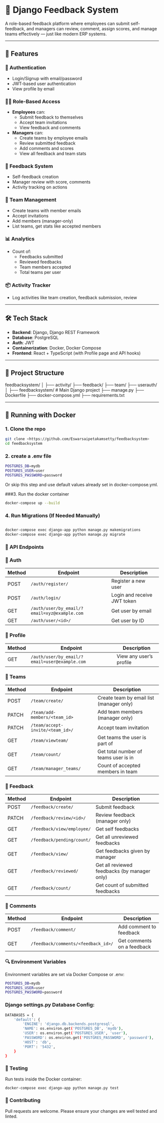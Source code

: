 # 🌟 Django Feedback System

A role-based feedback platform where employees can submit self-feedback, and managers can review, comment, assign scores, and manage teams effectively — just like modern ERP systems.

---

## 🚀 Features

### 🔐 Authentication
- Login/Signup with email/password
- JWT-based user authentication
- View profile by email

### 🧑‍💼 Role-Based Access
- **Employees** can:
  - Submit feedback to themselves
  - Accept team invitations
  - View feedback and comments
- **Managers** can:
  - Create teams by employee emails
  - Review submitted feedback
  - Add comments and scores
  - View all feedback and team stats

### 💬 Feedback System
- Self-feedback creation
- Manager review with score, comments
- Activity tracking on actions

### 👥 Team Management
- Create teams with member emails
- Accept invitations
- Add members (manager-only)
- List teams, get stats like accepted members

### 📊 Analytics
- Count of:
  - Feedbacks submitted
  - Reviewed feedbacks
  - Team members accepted
  - Total teams per user

### 📦 Activity Tracker
- Log activities like team creation, feedback submission, review

---

## 🛠 Tech Stack

- **Backend**: Django, Django REST Framework
- **Database**: PostgreSQL
- **Auth**: JWT
- **Containerization**: Docker, Docker Compose
- **Frontend**: React + TypeScript (with Profile page and API hooks)

---

## 📂 Project Structure

feedbacksystem/
│
├── activity/
├── feedback/
├── team/
├── userauth/
│
├── feedbacksystem/ # Main Django project
├── manage.py
├── Dockerfile
├── docker-compose.yml
├── requirements.txt


---

## 🐳 Running with Docker

### 1. Clone the repo

```bash
git clone <https://github.com/Eswarsaipetakamsetty/feedbacksystem>
cd feedbacksystem

```

### 2. create a .env file

```bash
POSTGRES_DB=mydb
POSTGRES_USER=user
POSTGRES_PASSWORD=password

```
Or skip this step and use default values already set in docker-compose.yml.

###3. Run the docker container
```bash
docker-compose up --build
```

### 4. Run Migrations (If Needed Manually)

```bash

docker-compose exec django-app python manage.py makemigrations
docker-compose exec django-app python manage.py migrate

```

### 🔑 API Endpoints
### 🔐 Auth

| Method | Endpoint                                     | Description                 |
| ------ | -------------------------------------------- | --------------------------- |
| POST   | `/auth/register/`                            | Register a new user         |
| POST   | `/auth/login/`                               | Login and receive JWT token |
| GET    | `/auth/user/by_email/?email=xyz@example.com` | Get user by email           |
| GET    | `/auth/user/<id>/`                           | Get user by ID              |

### 👤 Profile

| Method | Endpoint                                      | Description             |
| ------ | --------------------------------------------- | ----------------------- |
| GET    | `/auth/user/by_email/?email=user@example.com` | View any user’s profile |

### 👥 Teams

| Method | Endpoint                          | Description                              |
| ------ | --------------------------------- | ---------------------------------------- |
| POST   | `/team/create/`                   | Create team by email list (manager only) |
| PATCH  | `/team/add-members/<team_id>`     | Add team members (manager only)          |
| PATCH  | `/team/accept-invite/<team_id>/`  | Accept team invitation                   |
| GET    | `/team/viewteam/`                 | Get teams the user is part of            |
| GET    | `/team/count/`                    | Get total number of teams user is in     |
| GET    | `/team/manager_teams/`            | Count of accepted members in team        |

### 💬 Feedback

| Method | Endpoint                     | Description                                  |
| ------ | ---------------------------- | -------------------------------------------- |
| POST   | `/feedback/create/`          | Submit feedback                              |
| PATCH  | `/feedback/review/<id>/`     | Review feedback (manager only)               |
| GET    | `/feedback/view/employee/`   | Get self feedbacks                           |
| GET    | `/feedback/pending/count/`   | Get all unreviewed feedbacks                 |
| GET    | `/feedback/view/`            | Get feedbacks given by manager               |
| GET    | `/feedback/reviewed/`        | Get all reviewed feedbacks (by manager only) |
| GET    | `/feedback/count/`           | Get count of submitted feedbacks             |

### 💭 Comments

| Method | Endpoint                            | Description                |
| ------ | ----------------------------------- | -------------------------- |
| POST   | `/feedback/comment/`                | Add comment to feedback    |
| GET    | `/feedback/comments/<feedback_id>/` | Get comments on a feedback |

### 🔍 Environment Variables
Environment variables are set via Docker Compose or .env:
```bash
POSTGRES_DB=mydb
POSTGRES_USER=user
POSTGRES_PASSWORD=password
```

### Django settings.py Database Config:

```bash
DATABASES = {
    'default': {
        'ENGINE': 'django.db.backends.postgresql',
        'NAME': os.environ.get('POSTGRES_DB', 'mydb'),
        'USER': os.environ.get('POSTGRES_USER', 'user'),
        'PASSWORD': os.environ.get('POSTGRES_PASSWORD', 'password'),
        'HOST': 'db',
        'PORT': '5432',
    }
}
```

### 🧪 Testing
Run tests inside the Docker container:

```bash
docker-compose exec django-app python manage.py test
```

### 🤝 Contributing
Pull requests are welcome. Please ensure your changes are well tested and linted.


